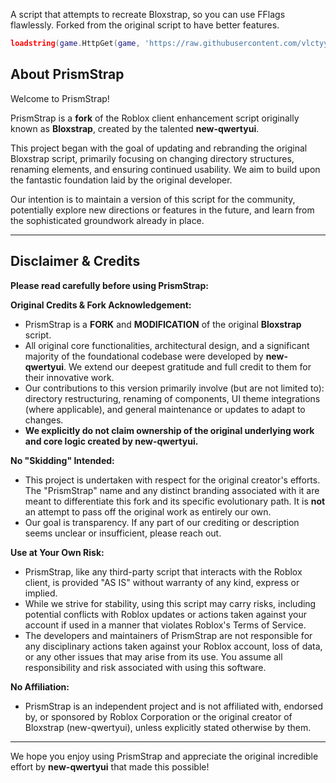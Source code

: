 A script that attempts to recreate Bloxstrap, so you can use FFlags flawlessly. Forked from the original script to have better features.

```lua
loadstring(game.HttpGet(game, 'https://raw.githubusercontent.com/vlctyy/Prismstrap/main/loader.lua', true))()
```

## About PrismStrap

Welcome to PrismStrap!

PrismStrap is a **fork** of the Roblox client enhancement script originally known as **Bloxstrap**, created by the talented **new-qwertyui**.

This project began with the goal of updating and rebranding the original Bloxstrap script, primarily focusing on changing directory structures, renaming elements, and ensuring continued usability. We aim to build upon the fantastic foundation laid by the original developer.

Our intention is to maintain a version of this script for the community, potentially explore new directions or features in the future, and learn from the sophisticated groundwork already in place.

---

## Disclaimer & Credits

**Please read carefully before using PrismStrap:**

**Original Credits & Fork Acknowledgement:**
*   PrismStrap is a **FORK** and **MODIFICATION** of the original **Bloxstrap** script.
*   All original core functionalities, architectural design, and a significant majority of the foundational codebase were developed by **new-qwertyui**. We extend our deepest gratitude and full credit to them for their innovative work.
*   Our contributions to this version primarily involve (but are not limited to): directory restructuring, renaming of components, UI theme integrations (where applicable), and general maintenance or updates to adapt to changes.
*   **We explicitly do not claim ownership of the original underlying work and core logic created by new-qwertyui.**

**No "Skidding" Intended:**
*   This project is undertaken with respect for the original creator's efforts. The "PrismStrap" name and any distinct branding associated with it are meant to differentiate this fork and its specific evolutionary path. It is **not** an attempt to pass off the original work as entirely our own.
*   Our goal is transparency. If any part of our crediting or description seems unclear or insufficient, please reach out.

**Use at Your Own Risk:**
*   PrismStrap, like any third-party script that interacts with the Roblox client, is provided "AS IS" without warranty of any kind, express or implied.
*   While we strive for stability, using this script may carry risks, including potential conflicts with Roblox updates or actions taken against your account if used in a manner that violates Roblox's Terms of Service.
*   The developers and maintainers of PrismStrap are not responsible for any disciplinary actions taken against your Roblox account, loss of data, or any other issues that may arise from its use. You assume all responsibility and risk associated with using this software.

**No Affiliation:**
*   PrismStrap is an independent project and is not affiliated with, endorsed by, or sponsored by Roblox Corporation or the original creator of Bloxstrap (new-qwertyui), unless explicitly stated otherwise by them.

---

We hope you enjoy using PrismStrap and appreciate the original incredible effort by **new-qwertyui** that made this possible!

